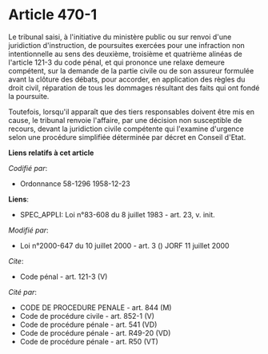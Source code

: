 # Article 470-1

Le tribunal saisi, à l'initiative du ministère public ou sur renvoi d'une juridiction d'instruction, de poursuites exercées
pour une infraction non intentionnelle au sens des deuxième, troisième et quatrième alinéas de l'article 121-3 du code pénal,
et qui prononce une relaxe demeure compétent, sur la demande de la partie civile ou de son assureur formulée avant la clôture
des débats, pour accorder, en application des règles du droit civil, réparation de tous les dommages résultant des faits qui
ont fondé la poursuite. 

Toutefois, lorsqu'il apparaît que des tiers responsables doivent être mis en cause, le tribunal renvoie l'affaire, par une
décision non susceptible de recours, devant la juridiction civile compétente qui l'examine d'urgence selon une procédure
simplifiée déterminée par décret en Conseil d'Etat.

**Liens relatifs à cet article**

_Codifié par_:

  - Ordonnance 58-1296 1958-12-23

**Liens**:

  - SPEC_APPLI: Loi n°83-608 du 8 juillet 1983 - art. 23, v. init.

_Modifié par_:

  - Loi n°2000-647 du 10 juillet 2000 - art. 3 () JORF 11 juillet 2000

_Cite_:

  - Code pénal - art. 121-3 (V)

_Cité par_:

  - CODE DE PROCEDURE PENALE - art. 844 (M)
  - Code de procédure civile - art. 852-1 (V)
  - Code de procédure pénale - art. 541 (VD)
  - Code de procédure pénale - art. R49-20 (VD)
  - Code de procédure pénale - art. R50 (VT)
